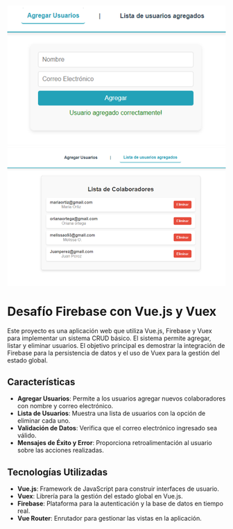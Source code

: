 ![Interfaz de la aplicación](./public/userAdd.png)
![Interfaz de la aplicación](./public/listUser.png)


# Desafío Firebase con Vue.js y Vuex

Este proyecto es una aplicación web que utiliza Vue.js, Firebase y Vuex para implementar un sistema CRUD básico. El sistema permite agregar, listar y eliminar usuarios. El objetivo principal es demostrar la integración de Firebase para la persistencia de datos y el uso de Vuex para la gestión del estado global.

## Características

- **Agregar Usuarios**: Permite a los usuarios agregar nuevos colaboradores con nombre y correo electrónico.
- **Lista de Usuarios**: Muestra una lista de usuarios con la opción de eliminar cada uno.
- **Validación de Datos**: Verifica que el correo electrónico ingresado sea válido.
- **Mensajes de Éxito y Error**: Proporciona retroalimentación al usuario sobre las acciones realizadas.

## Tecnologías Utilizadas

- **Vue.js**: Framework de JavaScript para construir interfaces de usuario.
- **Vuex**: Librería para la gestión del estado global en Vue.js.
- **Firebase**: Plataforma para la autenticación y la base de datos en tiempo real.
- **Vue Router**: Enrutador para gestionar las vistas en la aplicación.